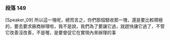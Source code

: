 ### 段落 149

[Speaker_09] 所以這一塊呢，總而言之，你們那個驗收那一塊，還是要比較積極的，要去要求廠商辦理啦，我不是說，我們為了要讓它過，就趕快讓它過了，不管它改善沒改善，不是喔，是要督促它在實現內來辦理的事